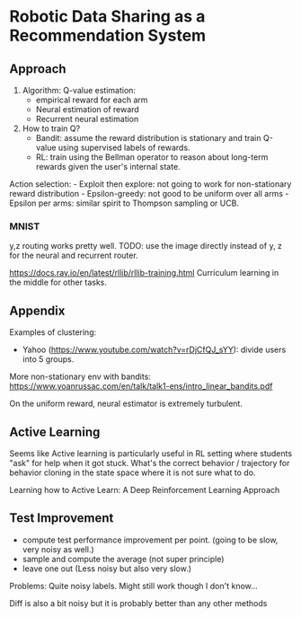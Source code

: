 # Robotic Data Sharing as a Recommendation System
## Approach
1. Algorithm:
Q-value estimation:
    - empirical reward for each arm
    - Neural estimation of reward
    - Recurrent neural estimation
2. How to train Q?
    - Bandit: assume the reward distribution is stationary and train Q-value using 
    supervised labels of rewards.
    - RL: train using the Bellman operator to reason about long-term rewards given the
    user's internal state.

Action selection:
    - Exploit then explore: not going to work for non-stationary reward distribution
    - Epsilon-greedy: not good to be uniform over all arms
    - Epsilon per arms: similar spirit to Thompson sampling or UCB.

### MNIST
y,z routing works pretty well.
TODO: use the image directly instead of y, z for the neural and recurrent router.

https://docs.ray.io/en/latest/rllib/rllib-training.html
Curriculum learning in the middle for other tasks.

## Appendix
Examples of clustering:
- Yahoo (https://www.youtube.com/watch?v=rDjCfQJ_sYY): divide users into 5 groups.

More non-stationary env with bandits:
https://www.yoanrussac.com/en/talk/talk1-ens/intro_linear_bandits.pdf

On the uniform reward, neural estimator is extremely turbulent.

## Active Learning
Seems like Active learning is particularly useful in RL setting where students "ask" for
help when it got stuck. What's the correct behavior / trajectory for behavior cloning in the state space where it is not sure what to do.

Learning how to Active Learn: A Deep Reinforcement Learning Approach



## Test Improvement
- compute test performance improvement per point. (going to be slow, very noisy as well.)
- sample and compute the average (not super principle)
- leave one out (Less noisy but also very slow.)

Problems:
    Quite noisy labels. Might still work though I don't know...


Diff is also a bit noisy but it is probably better than any other methods

